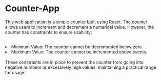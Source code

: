 # Counter-App
This web application is a simple counter built using React. The counter allows users to increment and decrement a numerical value. However, the counter has constraints to ensure usability:<br><br>

<li>Minimum Value: The counter cannot be decremented below zero.</li>
<li> Maximum Value: The counter cannot be incremented above twenty.</li><br>
These constraints are in place to prevent the counter from going into negative numbers or excessively high values, maintaining a practical range for usage.
